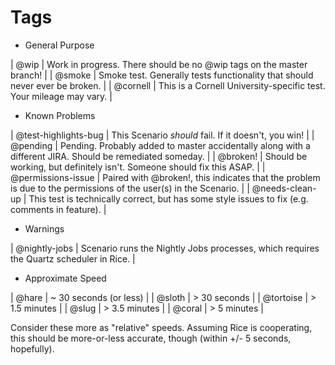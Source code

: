 Tags
====

* General Purpose

| @wip     | Work in progress. There should be no @wip tags on the master branch! |
| @smoke   | Smoke test. Generally tests functionality that should never ever be broken. |
| @cornell | This is a Cornell University-specific test. Your mileage may vary. |

* Known Problems

| @test-highlights-bug | This Scenario *should* fail. If it doesn't, you win! |
| @pending             | Pending. Probably added to master accidentally along with a different JIRA. Should be remediated someday. |
| @broken!             | Should be working, but definitely isn't. Someone should fix this ASAP. |
| @permissions-issue   | Paired with @broken!, this indicates that the problem is due to the permissions of the user(s) in the Scenario. |
| @needs-clean-up      | This test is technically correct, but has some style issues to fix (e.g. comments in feature). |

* Warnings

| @nightly-jobs | Scenario runs the Nightly Jobs processes, which requires the Quartz scheduler in Rice. |


* Approximate Speed

| @hare     | ~ 30 seconds (or less) |
| @sloth    | > 30 seconds |
| @tortoise | > 1.5 minutes |
| @slug     | > 3.5 minutes |
| @coral    | > 5 minutes |

Consider these more as "relative" speeds. Assuming Rice is cooperating, this
should be more-or-less accurate, though (within +/- 5 seconds, hopefully).
